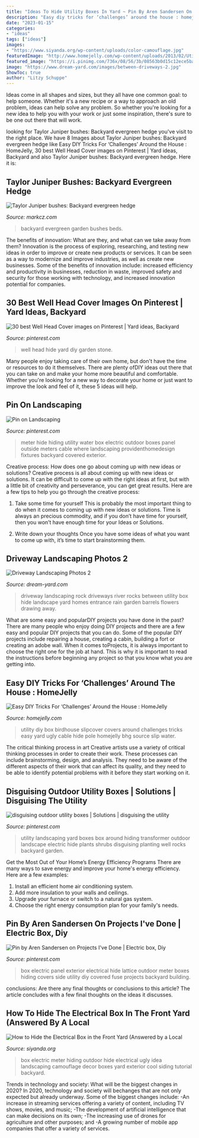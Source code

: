 ```yaml
---
title: "Ideas To Hide Utility Boxes In Yard ~ Pin By Aren Sandersen On Projects I&#039;ve Done"
description: "Easy diy tricks for ‘challenges’ around the house : homejelly"
date: "2023-01-15"
categories:
- "ideas"
tags: ["ideas"]
images:
- "https://www.siyanda.org/wp-content/uploads/color-camouflage.jpg"
featuredImage: "http://www.homejelly.com/wp-content/uploads/2013/02/Utility-box-birdhouse-slipcover.jpg"
featured_image: "https://i.pinimg.com/736x/08/56/3b/08563b0d15c12ece5ba95e59f43bafee.jpg"
image: "https://www.dream-yard.com/images/between-driveways-2.jpg"
ShowToc: true
author: "Litzy Schuppe"
---
```



Ideas come in all shapes and sizes, but they all have one common goal: to help someone. Whether it's a new recipe or a way to approach an old problem, ideas can help solve any problem. So whether you're looking for a new idea to help you with your work or just some inspiration, there's sure to be one out there that will work.

	

		
looking for Taylor Juniper bushes: Backyard evergreen hedge you've visit to the right place. We have 8 Images about Taylor Juniper bushes: Backyard evergreen hedge like Easy DIY Tricks For ‘Challenges’ Around the House : HomeJelly, 30 best Well Head Cover images on Pinterest | Yard ideas, Backyard and also Taylor Juniper bushes: Backyard evergreen hedge. Here it is:
		
    
## Taylor Juniper Bushes: Backyard Evergreen Hedge

<img loading=lazy src="https://markcz.com/imposition/wp-content/uploads/2013/04/backyard-garden-beds-july-9.jpg" onerror="this.onerror=null;this.src='https://tse2.mm.bing.net/th?id=OIP.nkroVKoivtvovWW2GBfO-wHaFj&amp;pid=15.1';" alt="Taylor Juniper bushes: Backyard evergreen hedge">

_Source: markcz.com_

>backyard evergreen garden bushes beds. 

	

The benefits of innovation: What are they, and what can we take away from them?
Innovation is the process of exploring, researching, and testing new ideas in order to improve or create new products or services. It can be seen as a way to modernize and improve industries, as well as create new businesses. Some of the benefits of innovation include: increased efficiency and productivity in businesses, reduction in waste, improved safety and security for those working with technology, and increased innovation potential for companies.

    
## 30 Best Well Head Cover Images On Pinterest | Yard Ideas, Backyard

<img loading=lazy src="https://i.pinimg.com/736x/08/56/3b/08563b0d15c12ece5ba95e59f43bafee.jpg" onerror="this.onerror=null;this.src='https://tse3.mm.bing.net/th?id=OIP.n0mPp_JCyOh527t1kT8iSwHaK8&amp;pid=15.1';" alt="30 best Well Head Cover images on Pinterest | Yard ideas, Backyard">

_Source: pinterest.com_

>well head hide yard diy garden stone. 

	

Many people enjoy taking care of their own home, but don't have the time or resources to do it themselves. There are plenty ofDIY ideas out there that you can take on and make your home more beautiful and comfortable. Whether you're looking for a new way to decorate your home or just want to improve the look and feel of it, these 5 ideas will help.

    
## Pin On Landscaping

<img loading=lazy src="https://i.pinimg.com/736x/90/94/46/9094461153c5f149316819c65e83e130--industrial-farmhouse-copy.jpg" onerror="this.onerror=null;this.src='https://tse2.mm.bing.net/th?id=OIP.wJfwW81lF-cALh0Q3eMi0wAAAA&amp;pid=15.1';" alt="Pin on Landscaping">

_Source: pinterest.com_

>meter hide hiding utility water box electric outdoor boxes panel outside meters cable where landscaping providenthomedesign fixtures backyard covered exterior. 

	

Creative process: How does one go about coming up with new ideas or solutions?
Creative process is all about coming up with new ideas or solutions. It can be difficult to come up with the right ideas at first, but with a little bit of creativity and perseverance, you can get great results. Here are a few tips to help you go through the creative process:
1. Take some time for yourself 
This is probably the most important thing to do when it comes to coming up with new ideas or solutions. Time is always an precious commodity, and if you don’t have time for yourself, then you won’t have enough time for your Ideas or Solutions.

2. Write down your thoughts 
Once you have some ideas of what you want to come up with, it’s time to start brainstorming them.

    
## Driveway Landscaping Photos 2

<img loading=lazy src="https://www.dream-yard.com/images/between-driveways-2.jpg" onerror="this.onerror=null;this.src='https://tse4.mm.bing.net/th?id=OIP.eFcDr1IYoCVqDn0tt08VrQHaG0&amp;pid=15.1';" alt="Driveway Landscaping Photos 2">

_Source: dream-yard.com_

>driveway landscaping rock driveways river rocks between utility box hide landscape yard homes entrance rain garden barrels flowers drawing away. 

	

What are some easy and popularDIY projects you have done in the past?
There are many people who enjoy doing DIY projects and there are a few easy and popular DIY projects that you can do. Some of the popular DIY projects include repairing a house, creating a cabin, building a fort or creating an adobe wall. When it comes toProjects, it is always important to choose the right one for the job at hand. This is why it is important to read the instructions before beginning any project so that you know what you are getting into.

    
## Easy DIY Tricks For ‘Challenges’ Around The House : HomeJelly

<img loading=lazy src="http://www.homejelly.com/wp-content/uploads/2013/02/Utility-box-birdhouse-slipcover.jpg" onerror="this.onerror=null;this.src='https://tse3.mm.bing.net/th?id=OIP.hClGpERGfGKQ6xwDFsEiFQHaJ4&amp;pid=15.1';" alt="Easy DIY Tricks For ‘Challenges’ Around the House : HomeJelly">

_Source: homejelly.com_

>utility diy box birdhouse slipcover covers around challenges tricks easy yard ugly cable hide pole homejelly bhg source slip water. 

	

The critical thinking process in art
Creative artists use a variety of critical thinking processes in order to create their work. These processes can include brainstorming, design, and analysis. They need to be aware of the different aspects of their work that can affect its quality, and they need to be able to identify potential problems with it before they start working on it.

    
## Disguising Outdoor Utility Boxes | Solutions | Disguising The Utility

<img loading=lazy src="https://s-media-cache-ak0.pinimg.com/originals/6c/3e/df/6c3edf99f9ba740a5f64870800c7898f.jpg" onerror="this.onerror=null;this.src='https://tse1.mm.bing.net/th?id=OIP._NGaXfhom-_0kllzc8FvdAHaFj&amp;pid=15.1';" alt="disguising outdoor utility boxes | Solutions | disguising the utility">

_Source: pinterest.com_

>utility landscaping yard boxes box around hiding transformer outdoor landscape electric hide plants shrubs disguising planting well rocks backyard garden. 

	

Get the Most Out of Your Home’s Energy Efficiency Programs
There are many ways to save energy and improve your home's energy efficiency. Here are a few examples:
1. Install an efficient home air conditioning system.
2. Add more insulation to your walls and ceilings.
3. Upgrade your furnace or switch to a natural gas system.
4. Choose the right energy consumption plan for your family's needs.

    
## Pin By Aren Sandersen On Projects I&#039;ve Done | Electric Box, Diy

<img loading=lazy src="https://i.pinimg.com/originals/ef/84/61/ef84612189b5982803da1a775e6130f1.jpg" onerror="this.onerror=null;this.src='https://tse4.mm.bing.net/th?id=OIP.rTbV_5LqHnVlGHfZzxF_zAHaJ4&amp;pid=15.1';" alt="Pin by Aren Sandersen on Projects I&#039;ve Done | Electric box, Diy">

_Source: pinterest.com_

>box electric panel exterior electrical hide lattice outdoor meter boxes hiding covers side utility diy covered fuse projects backyard building. 

	

conclusions: Are there any final thoughts or conclusions to this article?
The article concludes with a few final thoughts on the ideas it discusses.

    
## How To Hide The Electrical Box In The Front Yard (Answered By A Local

<img loading=lazy src="https://www.siyanda.org/wp-content/uploads/color-camouflage.jpg" onerror="this.onerror=null;this.src='https://tse4.mm.bing.net/th?id=OIP.ZTDDTCQxIwmLiKbiIc1XAwAAAA&amp;pid=15.1';" alt="How to Hide the Electrical Box in the Front Yard (Answered by a Local">

_Source: siyanda.org_

>box electric meter hiding outdoor hide electrical ugly idea landscaping camouflage decor boxes yard exterior cool siding tutorial backyard. 

	

Trends in technology and society: What will be the biggest changes in 2020?
In 2020, technology and society will bechanges that are not only expected but already underway. 
Some of the biggest changes include: 
-An increase in streaming services offering a variety of content, including TV shows, movies, and music; 
-The development of artificial intelligence that can make decisions on its own; 
-The increasing use of drones for agriculture and other purposes; and 
-A growing number of mobile app companies that offer a variety of services.

